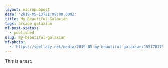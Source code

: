 ```yaml
---
layout: micropubpost
date: '2019-05-13T21:09:00.000Z'
title: My Beautiful Galaxian
tags: arcade galaxian
mf-post-status:
  - published
slug: my-beautiful-galaxian
mf-photo:
  - 'https://spellacy.net/media/2019-05-my-beautiful-galaxian/1557781758768.jpg'
---
```

This is a test. 

